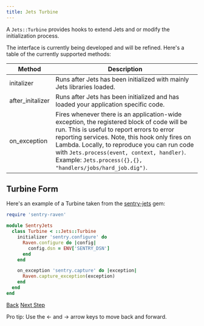 ```yaml
---
title: Jets Turbine
---
```


A `Jets::Turbine` provides hooks to extend Jets and or modify the initialization process.

The interface is currently being developed and will be refined. Here's a table of the currently supported methods:

Method | Description
--- | ---
initalizer | Runs after Jets has been initialized with mainly Jets libraries loaded.
after_initalizer | Runs after Jets has been initialized and has loaded your application specific code.
on_exception | Fires whenever there is an application-wide exception, the registered block of code will be run. This is useful to report errors to error reporting services. Note, this hook only fires on Lambda. Locally, to reproduce you can run code with `Jets.process(event, context, handler)`.  Example: `Jets.process({},{}, "handlers/jobs/hard_job.dig")`.

## Turbine Form

Here's an example of a Turbine taken from the [sentry-jets](https://github.com/tongueroo/sentry-jets/blob/master/lib/sentry_jets/turbine.rb) gem:

```ruby
require 'sentry-raven'

module SentryJets
  class Turbine < ::Jets::Turbine
    initializer 'sentry.configure' do
      Raven.configure do |config|
        config.dsn = ENV['SENTRY_DSN']
      end
    end

    on_exception 'sentry.capture' do |exception|
      Raven.capture_exception(exception)
    end
  end
end
```

<a id="prev" class="btn btn-basic" href="{% link _docs/debugging-payloads.md %}">Back</a>
<a id="next" class="btn btn-primary" href="{% link _docs/initializers.md %}">Next Step</a>
<p class="keyboard-tip">Pro tip: Use the <- and -> arrow keys to move back and forward.</p>
